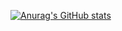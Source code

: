[![Anurag's GitHub stats](https://github-readme-stats.vercel.app/api?username=Deja-vuuu)](https://github.com/anuraghazra/github-readme-stats)
